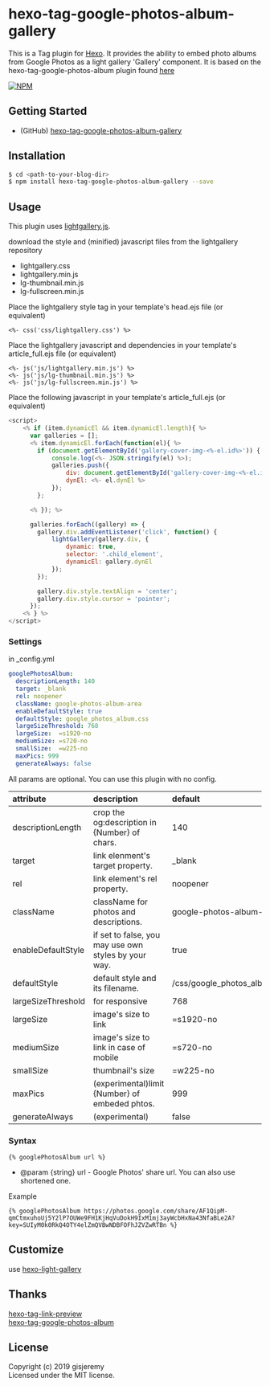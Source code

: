 # hexo-tag-google-photos-album-gallery

This is a Tag plugin for [Hexo](https://hexo.io/). It provides the ability to embed photo albums from Google Photos as a light gallery 'Gallery' component.  It is based on the hexo-tag-google-photos-album plugin found [here](https://github.com/isnot/hexo-tag-google-photos-album)

[![NPM](https://nodei.co/npm/hexo-tag-google-photos-album.png)](https://nodei.co/npm/hexo-tag-google-photos-album/)

## Getting Started

* (GitHub) [hexo-tag-google-photos-album-gallery](https://github.com/gisjeremy/hexo-tag-google-photos-album-gallery)

## Installation

```bash
$ cd <path-to-your-blog-dir>
$ npm install hexo-tag-google-photos-album-gallery --save
```

## Usage

This plugin uses [lightgallery.js](https://sachinchoolur.github.io/lightgallery.js/).

download the style and (minified) javascript files from the lightgallery repository

- lightgallery.css
- lightgallery.min.js
- lg-thumbnail.min.js
- lg-fullscreen.min.js


Place the lightgallery style tag in your template's head.ejs file (or equivalent)

```ejs
<%- css('css/lightgallery.css') %>
```

Place the lightgallery javascript and dependencies in your template's article_full.ejs file (or equivalent)

```ejs
<%- js('js/lightgallery.min.js') %>
<%- js('js/lg-thumbnail.min.js') %>
<%- js('js/lg-fullscreen.min.js') %>
```
Place the following javascript in your template's article_full.ejs (or equivalent)

```javascript
<script>
    <% if (item.dynamicEl && item.dynamicEl.length){ %>
      var galleries = [];
      <% item.dynamicEl.forEach(function(el){ %>
        if (document.getElementById('gallery-cover-img-<%-el.id%>')) {
            console.log(<%- JSON.stringify(el) %>);
            galleries.push({
                div: document.getElementById('gallery-cover-img-<%-el.id%>'),
                dynEl: <%- el.dynEl %>
            });
        };

      <% }); %>

      galleries.forEach((gallery) => {
        gallery.div.addEventListener('click', function() {
            lightGallery(gallery.div, {
                dynamic: true,
                selector: '.child_element',
                dynamicEl: gallery.dynEl
            });
        });

        gallery.div.style.textAlign = 'center';
        gallery.div.style.cursor = 'pointer';
      });
    <% } %>
</script>
```

### Settings

in \_config.yml

```yaml
googlePhotosAlbum:
  descriptionLength: 140
  target: _blank
  rel: noopener
  className: google-photos-album-area
  enableDefaultStyle: true
  defaultStyle: google_photos_album.css
  largeSizeThreshold: 768
  largeSize:  =s1920-no
  mediumSize: =s720-no
  smallSize:  =w225-no
  maxPics: 999
  generateAlways: false
```

All params are optional.
You can use this plugin with no config.

| attribute         | description                                | default |
|:-----------------|:------------------------------------------|:-------|
| descriptionLength  | crop the og:description in {Number} of chars. | 140    |
| target            | link elenment's target property.             | \_blank |
| rel               | link element's rel property.                | noopener |
| className         | className for photos and descriptions.        | google-photos-album-area |
| enableDefaultStyle | if set to false, you may use own styles by your way. | true |
| defaultStyle      | default style and its filename.               | /css/google\_photos\_album.css |
| largeSizeThreshold | for responsive                              | 768 |
| largeSize         | image's size to link                         | =s1920-no |
| mediumSize        | image's size to link in case of mobile        | =s720-no |
| smallSize         | thumbnail's size                             | =w225-no |
| maxPics           | (experimental)limit {Number} of embeded phtos. | 999   |
| generateAlways     | (experimental)                              | false |

### Syntax

```
{% googlePhotosAlbum url %}
```

- @param {string} url - Google Photos' share url.
  You can also use shortened one.

Example
```
{% googlePhotosAlbum https://photos.google.com/share/AF1QipM-qmCtmxuhoUj5Y2lP7OUWe9FH1KjHqVuDokH9IxM1mj3ayWcbHxNa43NfaBLe2A?key=SUIyM0k0RkQ4OTY4elZmQVBwNDBFOFhJZVZwRTBn %}
```

## Customize

use [hexo-light-gallery](https://github.com/lzane/hexo-light-gallery)

## Thanks

[hexo-tag-link-preview](https://www.npmjs.com/package/hexo-tag-link-preview)  
[hexo-tag-google-photos-album](https://github.com/isnot/hexo-tag-google-photos-album)

## License

Copyright (c) 2019 gisjeremy  
Licensed under the MIT license.

